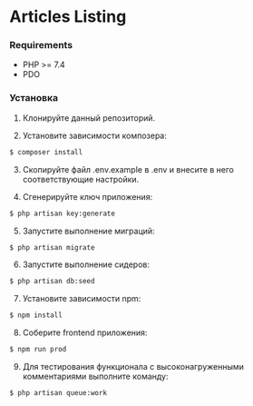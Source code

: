 # Articles Listing

### Requirements
 - PHP >= 7.4 
 - PDO

### Установка

1. Клонируйте данный репозиторий.

2. Установите зависимости композера:
```sh
$ composer install
```

3. Скопируйте файл .env.example в .env и внесите в него соответствующие настройки.

4. Сгенерируйте ключ приложения:
```sh
$ php artisan key:generate
```
 
5. Запустите выполнение миграций: 
```sh
$ php artisan migrate
```

6. Запустите выполнение сидеров:
```sh
$ php artisan db:seed
```

7. Установите зависимости npm:
```sh
$ npm install
```

8. Соберите frontend приложения: 
```sh
$ npm run prod
```

9. Для тестирования функционала с высоконагруженными комментариями выполните команду:
```sh
$ php artisan queue:work
```
